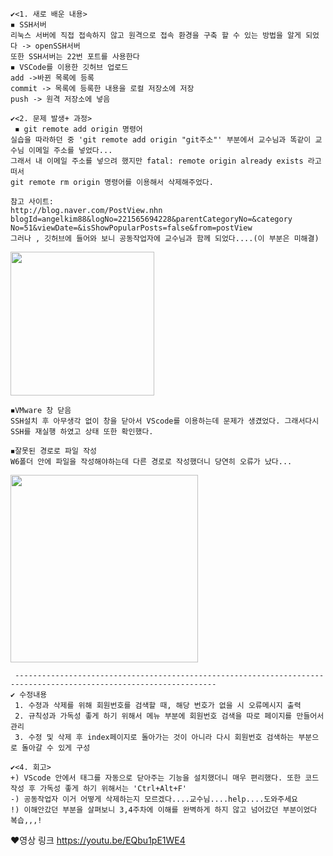 ```
✔<1. 새로 배운 내용>
◾ SSH서버
리눅스 서버에 직접 접속하지 않고 원격으로 접속 환경을 구축 할 수 있는 방법을 알게 되었다 -> openSSH서버
또한 SSH서버는 22번 포트를 사용한다
◾ VSCode를 이용한 깃허브 업로드
add ->바뀐 목록에 등록
commit -> 목록에 등록한 내용을 로컬 저장소에 저장
push -> 원격 저장소에 넣음
```
```
✔<2. 문제 발생+ 과정>
 ◾ git remote add origin 명령어
실습을 따라하던 중 'git remote add origin "git주소"' 부분에서 교수님과 똑같이 교수님 이메일 주소를 넣었다...
그래서 내 이메일 주소를 넣으려 했지만 fatal: remote origin already exists 라고 떠서
git remote rm origin 명령어를 이용해서 삭제해주었다.

참고 사이트: 
http://blog.naver.com/PostView.nhn
blogId=angelkim88&logNo=221565694228&parentCategoryNo=&category
No=51&viewDate=&isShowPopularPosts=false&from=postView
그러나 , 깃허브에 들어와 보니 공동작업자에 교수님과 함께 되었다....(이 부분은 미해결)
``` 
<img src="https://user-images.githubusercontent.com/53109557/95683311-70c1bb80-0c25-11eb-81e4-e47af5f6dc50.JPG" width=230 heigh =230>

```
◾VMware 창 닫음
SSH설치 후 아무생각 없이 창을 닫아서 VScode를 이용하는데 문제가 생겼었다. 그래서다시 SSH를 재실행 하였고 상태 또한 확인했다.

◾잘못된 경로로 파일 작성
W6폴더 안에 파일을 작성해야하는데 다른 경로로 작성했더니 당연히 오류가 났다... 
```

<img src="https://user-images.githubusercontent.com/53109557/95683535-e2e6d000-0c26-11eb-948e-5e4bf849a550.JPG"  width=300 heigh =100>

 ```
  -------------------------------------------------------------------------------------------------------------------
 ✔ 수정내용
  1. 수정과 삭제를 위해 회원번호를 검색할 때, 해당 번호가 없을 시 오류메시지 출력
  2. 규칙성과 가독성 좋게 하기 위해서 메뉴 부분에 회원번호 검색을 따로 페이지를 만들어서 관리
  3. 수정 및 삭제 후 index페이지로 돌아가는 것이 아니라 다시 회원번호 검색하는 부분으로 돌아갈 수 있게 구성
```

```
✔<4. 회고>
+) VScode 안에서 태그를 자동으로 닫아주는 기능을 설치했더니 매우 편리했다. 또한 코드작성 후 가독성 좋게 하기 위해서는 'Ctrl+Alt+F'
-) 공동작업자 이거 어떻게 삭제하는지 모르겠다....교수님....help....도와주세요
!) 이해안갔던 부분을 살펴보니 3,4주차에 이해를 완벽하게 하지 않고 넘어갔던 부분이었다 복습,,,!
```

❤영상 링크 https://youtu.be/EQbu1pE1WE4

